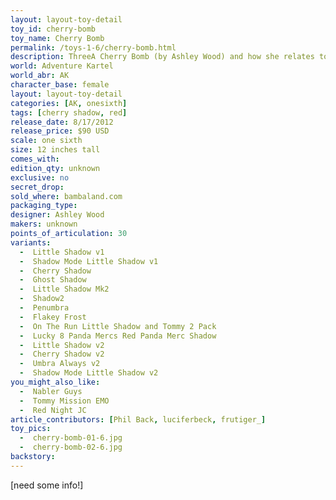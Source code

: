 ```yaml
---
layout: layout-toy-detail 
toy_id: cherry-bomb
toy_name: Cherry Bomb
permalink: /toys-1-6/cherry-bomb.html
description: ThreeA Cherry Bomb (by Ashley Wood) and how she relates to the World of Adventure Kartel, plus get the most detailed release info including release date, price, variants, colorways and more.
world: Adventure Kartel
world_abr: AK
character_base: female
layout: layout-toy-detail
categories: [AK, onesixth]
tags: [cherry shadow, red]
release_date: 8/17/2012
release_price: $90 USD
scale: one sixth
size: 12 inches tall
comes_with: 
edition_qty: unknown
exclusive: no
secret_drop:
sold_where: bambaland.com
packaging_type:
designer: Ashley Wood
makers: unknown
points_of_articulation: 30
variants: 
  -  Little Shadow v1
  -  Shadow Mode Little Shadow v1
  -  Cherry Shadow
  -  Ghost Shadow
  -  Little Shadow Mk2
  -  Shadow2
  -  Penumbra
  -  Flakey Frost
  -  On The Run Little Shadow and Tommy 2 Pack
  -  Lucky 8 Panda Mercs Red Panda Merc Shadow
  -  Little Shadow v2
  -  Cherry Shadow v2
  -  Umbra Always v2
  -  Shadow Mode Little Shadow v2
you_might_also_like:
  -  Nabler Guys
  -  Tommy Mission EMO
  -  Red Night JC  
article_contributors: [Phil Back, luciferbeck, frutiger_]
toy_pics:
  -  cherry-bomb-01-6.jpg
  -  cherry-bomb-02-6.jpg 
backstory:
---
```

[need some info!] 